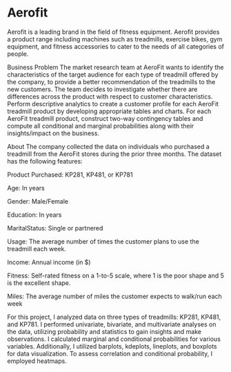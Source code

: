 # Aerofit
Aerofit is a leading brand in the field of fitness equipment. Aerofit provides a product range including machines such as treadmills, exercise bikes, gym equipment, and fitness accessories to cater to the needs of all categories of people.

Business Problem
The market research team at AeroFit wants to identify the characteristics of the target audience for each type of treadmill offered by the company, to provide a better recommendation of the treadmills to the new customers. The team decides to investigate whether there are differences across the product with respect to customer characteristics. Perform descriptive analytics to create a customer profile for each AeroFit treadmill product by developing appropriate tables and charts. For each AeroFit treadmill product, construct two-way contingency tables and compute all conditional and marginal probabilities along with their insights/impact on the business.

About
The company collected the data on individuals who purchased a treadmill from the AeroFit stores during the prior three months. The dataset has the following features:

Product Purchased: KP281, KP481, or KP781

Age: In years

Gender: Male/Female

Education: In years

MaritalStatus: Single or partnered

Usage: The average number of times the customer plans to use the treadmill each week.

Income: Annual income (in $)

Fitness: Self-rated fitness on a 1-to-5 scale, where 1 is the poor shape and 5 is the excellent shape.

Miles: The average number of miles the customer expects to walk/run each week

For this project, I analyzed data on three types of treadmills: KP281, KP481, and KP781. I performed univariate, bivariate, and multivariate analyses on the data, utilizing probability and statistics to gain insights and make observations. I calculated marginal and conditional probabilities for various variables. Additionally, I utilized barplots, kdeplots, lineplots, and boxplots for data visualization. To assess correlation and conditional probability, I employed heatmaps.
